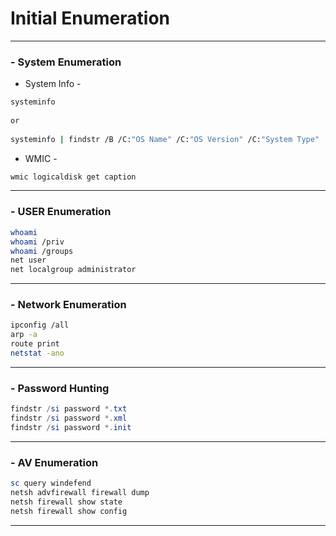 # Initial Enumeration
---
### -   **System Enumeration**
    
- System Info -        
```bash
systeminfo 
        
or 
        
systeminfo | findstr /B /C:"OS Name" /C:"OS Version" /C:"System Type"
```
        
- WMIC - 
```bash 
wmic logicaldisk get caption
```
---
### -   **USER Enumeration**
```bash
whoami
whoami /priv
whoami /groups
net user
net localgroup administrator 
```
---
### -   **Network Enumeration**
```bash
ipconfig /all
arp -a
route print 
netstat -ano
```
---
### -   **Password Hunting**
```powershell
findstr /si password *.txt 
findstr /si password *.xml
findstr /si password *.init 
```
---
### -   **AV Enumeration**
```PowerShell
sc query windefend
netsh advfirewall firewall dump
netsh firewall show state
netsh firewall show config
```
---